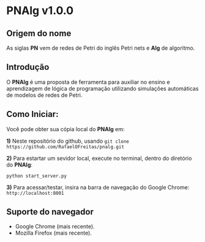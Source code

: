 # PNAlg v1.0.0

## Origem do nome

As siglas **PN** vem de redes de Petri do inglês Petri nets e **Alg** de algoritmo.

## Introdução

O **PNAlg** é uma proposta de ferramenta para auxiliar no ensino e aprendizagem de lógica de programação utilizando
simulações automáticas de modelos de redes de Petri.

## Como Iniciar:

Você pode obter sua cópia local do **PNAlg** em:

**1)** Neste repositório do github, usando ```git clone https://github.com/RafaelOFreitas/pnalg.git```

**2)** Para estartar um sevidor local, execute no terminal, dentro do diretório do **PNAlg**: 
```console 
python start_server.py
```

**3)** Para acessar/testar, insira  na barra de navegação do Google Chrome: ```http://localhost:8001```

## Suporte do navegador

- Google Chrome (mais recente).
- Mozilla Firefox (mais recente).